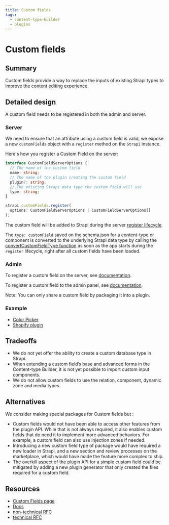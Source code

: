 ```yaml
---
title: Custom fields
tags:
  - content-type-builder
  - plugins
---
```


# Custom fields

## Summary

Custom fields provide a way to replace the inputs of existing Strapi types to improve the content editing experience.

## Detailed design

A custom field needs to be registered in both the admin and server.

### Server

We need to ensure that an attribute using a custom field is valid, we expose a new `customFields` object with a `register` method on the `Strapi` instance.

Here's how you register a Custom Field on the server:

```ts
interface CustomFieldServerOptions {
  // The name of the custom field
  name: string;
  // The name of the plugin creating the custom field
  plugin?: string;
  // The existing Strapi data type the custom field will use
  type: string;
}

strapi.customFields.register(
  options: CustomFieldServerOptions | CustomFieldServerOptions[]
);
```

The custom field will be added to Strapi during the server [register lifecycle](https://docs.strapi.io/developer-docs/latest/developer-resources/plugin-api-reference/server.html#register).

The `type: customField` saved on the schema.json for a content-type or component is converted to the underlying Strapi data type by calling the [convertCustomFieldType function](https://github.com/strapi/strapi/blob/a8f807d27ebc9c8b9b335e885154a06c60a896ae/packages/core/strapi/lib/Strapi.js#L395) as soon as the app starts during the `register` lifecycle, right after all custom fields have been loaded.

### Admin

To register a custom field on the server, see [documentation](https://docs.strapi.io/developer-docs/latest/development/custom-fields.html#registering-a-custom-field-on-the-server).

To register a custom field to the admin panel, see [documentation](https://docs.strapi.io/developer-docs/latest/development/custom-fields.html#registering-a-custom-field-in-the-admin-panel).

Note: You can only share a custom field by packaging it into a plugin.

### Example

- [Color Picker](https://github.com/strapi/strapi/blob/main/packages/plugins/color-picker/)
- [Shopify plugin](https://github.com/WalkingPizza/strapi-plugin-shopify-fields/)

## Tradeoffs

- We do not yet offer the ability to create a custom database type in Strapi.
- When extending a custom field’s base and advanced forms in the Content-type Builder, it is not yet possible to import custom input components.
- We do not allow custom fields to use the relation, component, dynamic zone and media types.

## Alternatives

We consider making special packages for Custom fields but :

- Custom fields would not have been able to access other features from the plugin API. While that is not always required, it also enables custom fields that do need it to implement more advanced behaviors. For example, a custom field can also use injection zones if needed.
- Introducing a new custom field type of package would have required a new loader in Strapi, and a new section and review processes on the marketplace, which would have made the feature more complex to ship.
- The overkill aspect of the plugin API for a simple custom field could be mitigated by adding a new plugin generator that only created the files required for a custom field.

## Resources

- [Custom Fields page](https://strapi.io/custom-fields)
- [Docs](https://docs.strapi.io/developer-docs/latest/development/custom-fields.html)
- [non-technical RFC](https://github.com/strapi/rfcs/pull/40)
- [technical RFC](https://github.com/strapi/rfcs/pull/42)
